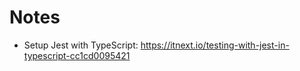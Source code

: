 # Notes

- Setup Jest with TypeScript: https://itnext.io/testing-with-jest-in-typescript-cc1cd0095421

